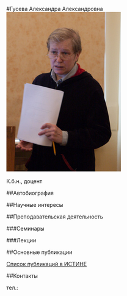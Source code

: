 #Гусева Александра Александровна
![Гусева Александра Александровна](./guseva.jpg "Гусева Александра Александровна")

К.б.н., доцент

##Автобиография


##Научные интересы
	 
##Преподавательская деятельность

###Семинары


###Лекции


##Основные публикации

[Список публикаций в ИСТИНЕ](http://istina.msu.ru/profile/aguseva/)

##Контакты

тел.: